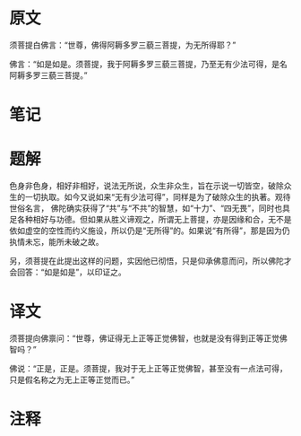 # 原文
须菩提白佛言：“世尊，佛得阿耨多罗三藐三菩提，为无所得耶？”

佛言：“如是如是。须菩提，我于阿耨多罗三藐三菩提，乃至无有少法可得，是名阿耨多罗三藐三菩提。”
# 笔记

# 题解
色身非色身，相好非相好，说法无所说，众生非众生，旨在示说一切皆空，破除众生的一切执取。如今又说如来“无有少法可得”，同样是为了破除众生的执著。观待世俗名言， 佛陀确实获得了“共”与“不共”的智慧，如“十力”、“四无畏”，同时也具足各种相好与功德。但如果从胜义谛观之，所谓无上菩提，亦是因缘和合，无不是依如虚空的空性而约义施设，所以仍是“无所得”的。如果说“有所得”，那是因为仍执情未忘，能所未破之故。

另，须菩提在此提出这样的问题，实因他已彻悟，只是仰承佛意而问，所以佛陀才会回答：“如是如是”，以印证之。
# 译文
须菩提向佛禀问：“世尊，佛证得无上正等正觉佛智，也就是没有得到正等正觉佛智吗？”

佛说：“正是，正是。须菩提，我对于无上正等正觉佛智，甚至没有一点法可得，只是假名称之为无上正等正觉而已。”
# 注释